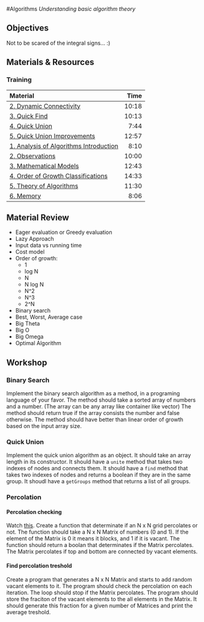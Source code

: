 #Algorithms
*Understanding basic algorithm theory*

## Objectives
Not to be scared of the integral signs... :)

## Materials & Resources
### Training
| Material | Time |
|:---------|-----:|
| [2. Dynamic Connectivity](https://www.youtube.com/watch?v=XxyG_aPHjvg) | 10:18 |
| [3. Quick Find](https://www.youtube.com/watch?v=4SZTsQO9d6k) | 10:13 |
| [4. Quick Union](https://www.youtube.com/watch?v=H0bkmI1Xsxg) | 7:44 |
| [5. Quick Union Improvements](https://www.youtube.com/watch?v=RE-Xho-gwlo) | 12:57 |
| [1. Analysis of Algorithms Introduction](https://www.youtube.com/watch?v=ZN-nFW0mEpg) | 8:10 |
| [2. Observations](https://www.youtube.com/watch?v=DRf8kcrpkVA) | 10:00 |
| [3. Mathematical Models](https://www.youtube.com/watch?v=bp0QafRl7hc) | 12:43 |
| [4. Order of Growth Classifications](https://www.youtube.com/watch?v=pssp_N8HPVA) | 14:33 |
| [5. Theory of Algorithms](https://www.youtube.com/watch?v=ZA3rmAlYNzw) | 11:30 |
| [6. Memory](https://www.youtube.com/watch?v=Yv1qoT7K-RA) | 8:06 |

## Material Review
 - Eager evaluation or Greedy evaluation
 - Lazy Approach
 - Input data vs running time
 - Cost model
 - Order of growth:
   - 1
   - log N
   - N
   - N log N
   - N^2
   - N^3
   - 2^N
 - Binary search
 - Best, Worst, Average case
 - Big Theta
 - Big O
 - Big Omega
 - Optimal Algorithm

## Workshop

### Binary Search
Implement the binary search algorithm as a method, in a programing language of your favor.
The method should take a sorted array of numbers and a number. (The array can be any array like container like vector)
The method should return true if the array consists the number and false otherwise.
The method should have better than linear order of growth based on the input array size.

### Quick Union
Implement the quick union algorithm as an object.
It should take an array length in its constructor.
It should have a `unite` method that takes two indexes of nodes and connects them.
It should have a `find` method that takes two indexes of nodes and returns a boolean if they are in the same group.
It shoudl have a `getGroups` method that returns a list of all groups.

### Percolation

#### Percolation checking
Watch [this](https://www.youtube.com/watch?v=zeF_d5ok_1k).
Create a function that determinate if an N x N grid percolates or not.
The function should take a N x N Matrix of numbers (0 and 1). If the element of
the Matrix is 0 it means it blocks, and 1 if it is vacant.
The function should return a boolan that determinates if the Matrix percolates.
The Matrix percolates if top and bottom are connected by vacant elements.

#### Find percolation treshold

Create a program that generates a N x N Matrix and starts to add random vacant elements to it.
The program should check the percolation on each iteration. The loop should stop if the Matrix percolates.
The program should store the fraciton of the vacant elements to the all elements in the Matrix.
It should generate this fraction for a given number of Matrices and print the average treshold.
